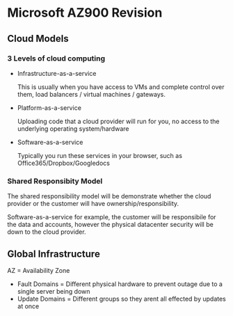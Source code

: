 # Microsoft AZ900 Revision

## Cloud Models

### 3 Levels of cloud computing

- Infrastructure-as-a-service

  This is usually when you have access to VMs and complete control over them, load balancers / virtual machines / gateways.

- Platform-as-a-service

  Uploading code that a cloud provider will run for you, no access to the underlying operating system/hardware

- Software-as-a-service
  
  Typically you run these services in your browser, such as Office365/Dropbox/Googledocs
  
  
### Shared Responsibity Model

The shared responsibility model will be demonstrate whether the cloud provider or the customer will have ownership/responsibility.

Software-as-a-service for example, the customer will be responsibile for the data and accounts, however the physical datacenter security will be down to the cloud provider. 

## Global Infrastructure

AZ = Availability Zone

* Fault Domains = Different physical hardware to prevent outage due to a single server being down
* Update Domains = Different groups so they arent all effected by updates at once
